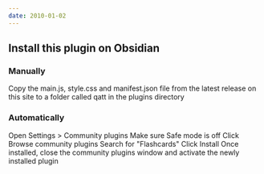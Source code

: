 ```yaml
---
date: 2010-01-02
---
```


## Install this plugin on Obsidian

### Manually

Copy the main.js, style.css and manifest.json file from the latest release on this site to a folder called qatt in the plugins directory

### Automatically

Open Settings > Community plugins
Make sure Safe mode is off
Click Browse community plugins
Search for "Flashcards"
Click Install
Once installed, close the community plugins window and activate the newly installed plugin
